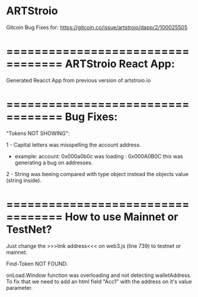 # ARTStroio
Gitcoin Bug Fixes for: https://gitcoin.co/issue/artstroio/dapp/2/100025505

==================================
ARTStroio React App:
==================================

Generated Reacct App from previous version of artstroio.io 

==================================
Bug Fixes:
==================================

"Tokens NOT SHOWING":

1 - Capital letters was misspelling the account address.
- example: account: 0x000a0b0c was loading : 0x000A0B0C this was generating a bug on addresses.

2 - String was beeing compared with type object instead the objects value (string inside).



==================================
How to use Mainnet or TestNet?
==================================

Just change the >>>link address<<< on web3.js (line 739) to testnet or mainnet.

Find-Token NOT FOUND:

onLoad.Window function was overloading and not detecting walletAddress. 
To fix that we need to add an html field "Acc1" with the address on it's value parameter.


